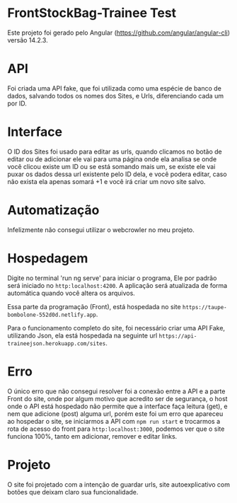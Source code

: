 # FrontStockBag-Trainee Test

Este projeto foi gerado pelo Angular (https://github.com/angular/angular-cli) versão 14.2.3.

# API

Foi criada uma API fake, que foi utilizada como uma espécie de banco de dados, salvando todos os nomes dos Sites, e Urls, diferenciando cada um por ID.

# Interface

O ID dos Sites foi usado para editar as urls, quando clicamos no botão de editar ou de adicionar ele vai para uma página onde ela analisa se onde você clicou existe um ID ou se está somando mais um, se existe ele vai puxar os dados dessa url existente pelo ID dela, e você podera editar, caso não exista ela apenas somará +1 e você irá criar um novo site salvo.

# Automatização

Infelizmente não consegui utilizar o webcrowler no meu projeto.

# Hospedagem

Digite no terminal 'run ng serve' para iniciar o programa, Ele por padrão será iniciado no `http:localhost:4200`. A aplicação será atualizada de forma automática quando você altera os arquivos.

Essa parte da programação (Front), está hospedada no site `https://taupe-bombolone-552d0d.netlify.app`.

Para o funcionamento completo do site, foi necessário criar uma API Fake, utilizando Json, ela está hospedada na seguinte url `https://api-traineejson.herokuapp.com/sites`.


# Erro

O único erro que não consegui resolver foi a conexão entre a API e a parte Front do site, onde por algum motivo que acredito ser de segurança, o host onde o API está hospedado não permite que a interface faça leitura (get), e nem que adicione (post) alguma url, porém este foi um erro que apareceu ao hospedar o site, se iniciarmos a API com `npm run start` e trocarmos a rota de acesso do front para `http:localhost:3000`, podemos ver que o site funciona 100%, tanto em adicionar, remover e editar links.

# Projeto

O site foi projetado com a intenção de guardar urls, site autoexplicativo com botões que deixam claro sua funcionalidade.

